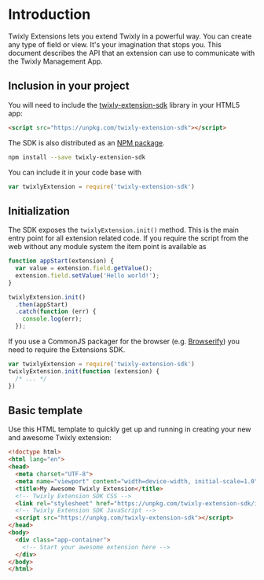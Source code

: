 # Introduction&#8291;&#8291;&#8291;

Twixly Extensions lets you extend Twixly in a powerful way. You can create any type of field or view. It's your imagination that stops you. This document describes the API that an extension can use to communicate with the Twixly Management App.

## Inclusion in your project

You will need to include the [twixly-extension-sdk](https://github.com/twixlyhq/extension-sdk) library in your HTML5 app:

```html
<script src="https://unpkg.com/twixly-extension-sdk"></script>
```

The SDK is also distributed as an [NPM package][package].

```bash
npm install --save twixly-extension-sdk
```

You can include it in your code base with

```javascript
var twixlyExtension = require('twixly-extension-sdk')
```

## Initialization

The SDK exposes the `twixlyExtension.init()` method. This is the main entry
point for all extension related code. If you require the script from the web
without any module system the item point is available as


```js
function appStart(extension) {
  var value = extension.field.getValue();
  extension.field.setValue('Hello world!');
}

twixlyExtension.init()
  .then(appStart)
  .catch(function (err) {
    console.log(err);
  });
```

If you use a CommonJS packager for the browser (e.g. [Browserify]) you need to
require the Extensions SDK.

```javascript
var twixlyExtension = require('twixly-extension-sdk')
twixlyExtension.init(function (extension) {
  /* ... */
})
```
## Basic template

Use this HTML template to quickly get up and running in creating your new and awesome Twixly extension:

```html
<!doctype html>
<html lang="en">
<head>
  <meta charset="UTF-8">
  <meta name="viewport" content="width=device-width, initial-scale=1.0">
  <title>My Awesome Twixly Extension</title>
  <!-- Twixly Extension SDK CSS -->
  <link rel="stylesheet" href="https://unpkg.com/twixly-extension-sdk/index.css">
  <!-- Twixly Extension SDK JavaScript -->
  <script src="https://unpkg.com/twixly-extension-sdk"></script>  
</head>
<body>
  <div class="app-container">
    <!-- Start your awesome extension here -->
  </div>
</body>
</html>
```

[browserify]: http://browserify.org/
[package]: https://www.npmjs.com/package/twixly-extension-sdk
